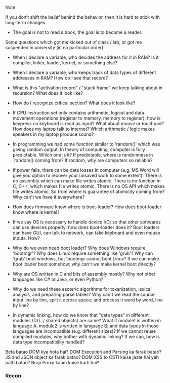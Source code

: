 > [!NOTE]
> If you don’t shift the belief behind the behavior, then it is hard to stick with long-term changes
> 	- The goal is not to read a book, the goal is to become a reader.

Some questions which got me kicked out of class / lab; or got me suspended in university (in no particular order):

- When I declare a variable, who decides the address for it in RAM? Is it compiler, linker, loader, kernel, or something else?

- When I declare a variable, who keeps track of data types of different addresses in RAM? How do I see that record?

- What is this "activation record" / "stack frame" we keep talking about in recursion? What does it look like?

- How do I recognize critical section? What does it look like?

- If CPU instruction set only contains arithmetic, logical and data movement operations (register to memory, memory to register); how is keypress on keyboard is read as input? What about mouse or touchpad? How does my laptop talk to internet? Which arithmetic / logic makes speakers in my laptop produce sound?

- In programming we had some function similar to 'random()' which was giving random output. In theory of computing, computer is fully predictable. Which one is it? If predictable, where is randomness in `random() coming from? If random, why are computers so reliable?

- If power fails, there can be data losses in computer (e.g. MS Word will give you option to recover your unsaved work to some extent). There is no assembly which can make file writes atomic. There is no function in C, C++, which makes file writes atomic. There is no OS API which makes file writes atomic. So from where is guarantee of atomicity coming from? Why can't we have it everywhere?

- How does firmware know where is boot-loader? How does boot-loader know where is kernel?

- If we say OS is necessary to handle device I/O; so that other softwares can use devices properly; how does boot-loader does it? Boot loaders can have GUI, can talk to network, can take keyboard and even mouse inputs. How?

- Why do we even need boot loader? Why does Windows require 'bootmgr'? Why does Linux require something like 'grub'? Why can 'grub' boot windows, but 'bootmgr cannot boot Linux? If we can make boot loader boot somehow; why can't we make kernel boot directly?

- Why are OS written in C and bits of assembly mostly? Why not other languages like C# or Java, or even Python?

- Why do we need these esoteric algorithms for tokenization, lexical analysis, and preparing parse tables? Why can't we read the source input line by line, split it across space; and process it word by word, line by line?

- In dynamic linking, how do we know that "data types" in different modules (DLL / shared objects) are same? What if module1 is written in language A, module2 is written in language B; and data types in those languages are incompatible (e.g. different sizes)? If we cannot reuse compiled modules, why bother with dynamic linking? If we can, how is data type incompatibility handled?

Beta batao DOM kya hota hai? 
DOM Execution and Parsing ka farak batao?
JS and JSON object ka farak batao?
DOM XSS to CSTI kaise jaate hai yeh path batao?
Burp Proxy kaam kaise karti hai?
### Recon

